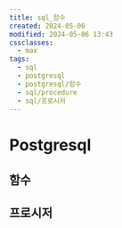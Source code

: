 ```yaml
---
title: sql_함수
created: 2024-05-06
modified: 2024-05-06 13:43
cssclasses:
  - max
tags:
  - sql
  - postgresql
  - postgresql/함수
  - sql/procedure
  - sql/프로시저
---
```

# Postgresql

## 함수
## 프로시저
